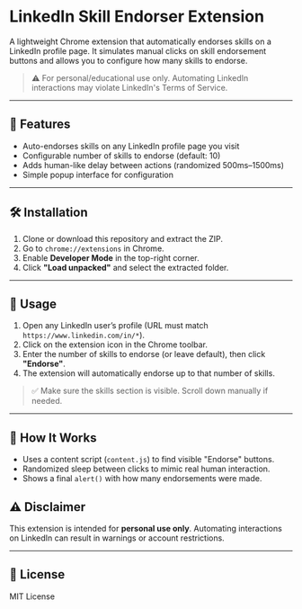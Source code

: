 # LinkedIn Skill Endorser Extension

A lightweight Chrome extension that automatically endorses skills on a LinkedIn profile page. It simulates manual clicks on skill endorsement buttons and allows you to configure how many skills to endorse.

> ⚠️ For personal/educational use only. Automating LinkedIn interactions may violate LinkedIn's Terms of Service.

---

## 🔧 Features

- Auto-endorses skills on any LinkedIn profile page you visit
- Configurable number of skills to endorse (default: 10)
- Adds human-like delay between actions (randomized 500ms–1500ms)
- Simple popup interface for configuration

---

## 🛠 Installation

1. Clone or download this repository and extract the ZIP.
2. Go to `chrome://extensions` in Chrome.
3. Enable **Developer Mode** in the top-right corner.
4. Click **"Load unpacked"** and select the extracted folder.

---

## 🚀 Usage

1. Open any LinkedIn user’s profile (URL must match `https://www.linkedin.com/in/*`).
2. Click on the extension icon in the Chrome toolbar.
3. Enter the number of skills to endorse (or leave default), then click **"Endorse"**.
4. The extension will automatically endorse up to that number of skills.

> ✅ Make sure the skills section is visible. Scroll down manually if needed.

---


## 🧠 How It Works

- Uses a content script (`content.js`) to find visible "Endorse" buttons.
- Randomized sleep between clicks to mimic real human interaction.
- Shows a final `alert()` with how many endorsements were made.

## ⚠️ Disclaimer

This extension is intended for **personal use only**. Automating interactions on LinkedIn can result in warnings or account restrictions.

---

## 📄 License

MIT License

